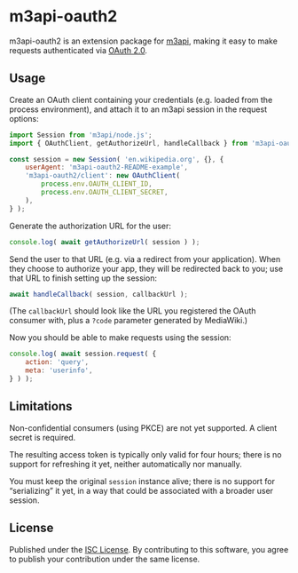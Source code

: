 # m3api-oauth2

m3api-oauth2 is an extension package for [m3api][],
making it easy to make requests authenticated via [OAuth 2.0][OAuth].

## Usage

Create an OAuth client containing your credentials (e.g. loaded from the process environment),
and attach it to an m3api session in the request options:

```js
import Session from 'm3api/node.js';
import { OAuthClient, getAuthorizeUrl, handleCallback } from 'm3api-oauth2';

const session = new Session( 'en.wikipedia.org', {}, {
	userAgent: 'm3api-oauth2-README-example',
	'm3api-oauth2/client': new OAuthClient(
		process.env.OAUTH_CLIENT_ID,
		process.env.OAUTH_CLIENT_SECRET,
	),
} );
```

Generate the authorization URL for the user:

```js
console.log( await getAuthorizeUrl( session ) );
```

Send the user to that URL (e.g. via a redirect from your application).
When they choose to authorize your app, they will be redirected back to you;
use that URL to finish setting up the session:

```js
await handleCallback( session, callbackUrl );
```

(The `callbackUrl` should look like the URL you registered the OAuth consumer with,
plus a `?code` parameter generated by MediaWiki.)

Now you should be able to make requests using the session:

```js
console.log( await session.request( {
	action: 'query',
	meta: 'userinfo',
} ) );
```

## Limitations

Non-confidential consumers (using PKCE) are not yet supported.
A client secret is required.

The resulting access token is typically only valid for four hours;
there is no support for refreshing it yet, neither automatically nor manually.

You must keep the original `session` instance alive;
there is no support for “serializing” it yet,
in a way that could be associated with a broader user session.

## License

Published under the [ISC License][].
By contributing to this software,
you agree to publish your contribution under the same license.

[m3api]: https://www.npmjs.com/package/m3api
[OAuth]: https://www.mediawiki.org/wiki/Special:MyLanguage/Help:OAuth
[ISC License]: https://spdx.org/licenses/ISC.html
